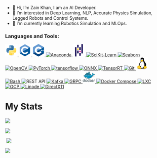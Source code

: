 - 👋 Hi, I’m Zain Khan, I am an AI Developer.
- 👀 I’m interested in Deep Learning, NLP, Accurate Physics Simulation, Legged Robots and Control Systems.
- 🌱 I’m currently learning Robotics Simulation and MLOps.

<!---
zainkhan-afk/zainkhan-afk is a ✨ special ✨ repository because its `README.md` (this file) appears on your GitHub profile.
You can click the Preview link to take a look at your changes.
--->


<h3 align="left">Languages and Tools:</h3>
<p align="left">
<a href="https://www.python.org" target="_blank" rel="noreferrer"> <img src="https://raw.githubusercontent.com/devicons/devicon/master/icons/python/python-original.svg" alt="Python" width="40" height="40"/> </a>
<a href="https://www.cprogramming.com/" target="_blank" rel="noreferrer"> <img src="https://raw.githubusercontent.com/devicons/devicon/master/icons/c/c-original.svg" alt="C" width="40" height="40"/> </a>
<a href="https://www.w3schools.com/cpp/" target="_blank" rel="noreferrer"> <img src="https://raw.githubusercontent.com/devicons/devicon/master/icons/cplusplus/cplusplus-original.svg" alt="C++" width="40" height="40"/> </a>
<a href="https://www.anaconda.com/" target="_blank" rel="noreferrer"> <img src="https://i.imgur.com/995CrNq.png" alt="Anaconda" width="40" height="40"/> </a>
<a href="https://pandas.pydata.org/" target="_blank" rel="noreferrer"> <img src="https://raw.githubusercontent.com/devicons/devicon/2ae2a900d2f041da66e950e4d48052658d850630/icons/pandas/pandas-original.svg" alt="Pandas" width="40" height="40"/> </a>
<a href="https://scikit-learn.org/" target="_blank" rel="noreferrer"> <img src="https://upload.wikimedia.org/wikipedia/commons/0/05/Scikit_learn_logo_small.svg" alt="SciKit-Learn" width="40" height="40"/> </a>
<a href="https://seaborn.pydata.org/" target="_blank" rel="noreferrer"> <img src="https://seaborn.pydata.org/_images/logo-mark-lightbg.svg" alt="Seaborn" width="40" height="40"/> </a>
<a href="https://opencv.org/" target="_blank" rel="noreferrer"> <img src="https://www.vectorlogo.zone/logos/opencv/opencv-icon.svg" alt="OpenCV" width="40" height="40"/> </a>
<a href="https://pytorch.org/" target="_blank" rel="noreferrer"> <img src="https://www.vectorlogo.zone/logos/pytorch/pytorch-icon.svg" alt="PyTorch" width="40" height="40"/> </a>
<a href="https://www.tensorflow.org" target="_blank" rel="noreferrer"> <img src="https://www.vectorlogo.zone/logos/tensorflow/tensorflow-icon.svg" alt="tensorflow" width="40" height="40"/> </a>
<a href="https://onnx.ai/" target="_blank" rel="noreferrer"> <img src="https://artwork.lfaidata.foundation/projects/onnx/icon/color/onnx-icon-color.png" alt="ONNX" width="40" height="40"/> </a>
<a href="https://developer.nvidia.com/tensorrt" target="_blank" rel="noreferrer"> <img src="https://developer.nvidia.com/blog/wp-content/uploads/2018/11/NV_TensorRT_Visual_2C_RGB-625x625-1.png" alt="TensorRT" width="60" height="40"/> </a>
<a href="https://git-scm.com/" target="_blank" rel="noreferrer"> <img src="https://www.vectorlogo.zone/logos/git-scm/git-scm-icon.svg" alt="Git" width="40" height="40"/> </a>
<a href="https://www.linux.org/" target="_blank" rel="noreferrer"> <img src="https://raw.githubusercontent.com/devicons/devicon/master/icons/linux/linux-original.svg" alt="Linux" width="40" height="40"/> </a>
<a href="https://www.gnu.org/software/bash/" target="_blank" rel="noreferrer"> <img src="https://www.vectorlogo.zone/logos/gnu_bash/gnu_bash-icon.svg" alt="Bash" width="40" height="40"/> </a>
<img src="https://uxwing.com/wp-content/themes/uxwing/download/web-app-development/rest-api-icon.png" alt="REST API" width="40" height="40"/> </a>
<a href="https://kafka.apache.org/" target="_blank" rel="noreferrer"> <img src="https://www.vectorlogo.zone/logos/apache_kafka/apache_kafka-icon.svg" alt="Kafka" width="40" height="40"/> </a>
<a href="https://grpc.io/" target="_blank" rel="noreferrer"> <img src="https://avatars.githubusercontent.com/u/7802525?s=280&v=4" alt="GRPC" width="40" height="40"/> </a>
<a href="https://www.docker.com/" target="_blank" rel="noreferrer"> <img src="https://raw.githubusercontent.com/devicons/devicon/master/icons/docker/docker-original-wordmark.svg" alt="Docker" width="40" height="40"/> </a>
<a href="https://www.docker.com/" target="_blank" rel="noreferrer"> <img src="https://www.suse.com/c/wp-content/uploads/2021/09/rancher_blog_compose.png" alt="Docker Compose" width="40" height="40"/> </a>
<a href="https://linuxcontainers.org/" target="_blank" rel="noreferrer"> <img src="https://upload.wikimedia.org/wikipedia/commons/thumb/d/dd/Linux_Containers_logo.svg/1200px-Linux_Containers_logo.svg.png" alt="LXC" width="40" height="40"/> </a>
<a href="https://cloud.google.com" target="_blank" rel="noreferrer"> <img src="https://www.vectorlogo.zone/logos/google_cloud/google_cloud-icon.svg" alt="GCP" width="40" height="40"/> </a>
<a href="https://www.linode.com/" target="_blank" rel="noreferrer"> <img src="https://cdn.freebiesupply.com/logos/large/2x/linode-1-logo-png-transparent.png" alt="Linode" width="40" height="40"/> </a>
<a href="https://learn.microsoft.com/en-us/windows/win32/direct3d11/atoc-dx-graphics-direct3d-11" target="_blank" rel="noreferrer"> <img src="https://upload.wikimedia.org/wikipedia/commons/3/3f/Microsoft-DirectX-11-Logo-wordmark.svg" alt="DirectX11" width="40" height="40"/> </a>

# My Stats

<p><img align="center" src="http://github-readme-streak-stats.herokuapp.com?user=zainkhan-afk&theme=dark&background=000000"/></p>
<p><img align="center" src="https://github-readme-streak-stats.herokuapp.com?user=zainkhan-afk&theme=dark&hide_border=true"/></p>


<p>&nbsp;<img align="center" src="https://github-readme-stats.vercel.app/api?username=zainkhan-afk&show_icons=true&locale=en&theme=dark&background=000000" /></p>

<p><img align="center" src="https://github-readme-stats.vercel.app/api/top-langs/?username=zainkhan-afk&theme=dark&background=000000"/></p>



